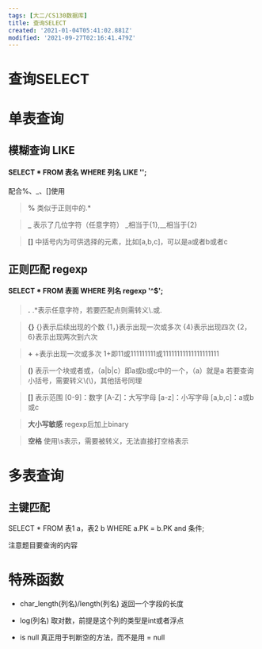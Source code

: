 ```yaml
---
tags: [大二/CS130数据库]
title: 查询SELECT
created: '2021-01-04T05:41:02.881Z'
modified: '2021-09-27T02:16:41.479Z'
---
```


# 查询SELECT
# 单表查询
## 模糊查询 LIKE
#### SELECT * FROM 表名 WHERE 列名 LIKE '';
配合%、_、[]使用

> **%**
类似于正则中的.*

> **_**
表示了几位字符（任意字符）
_相当于{1},__相当于{2}

> **[]**
中括号内为可供选择的元素，比如[a,b,c]，可以是a或者b或者c

## 正则匹配 regexp
#### SELECT * FROM 表面 WHERE 列名 regexp '^$';

> **.**
.*表示任意字符，若要匹配点则需转义\\.或\.

> **{}**
{}表示后续出现的个数
{1，}表示出现一次或多次
{4}表示出现四次
{2，6}表示出现两次到六次

> **+**
+表示出现一次或多次
1+即11或111111111或11111111111111111111

> **()**
表示一个块或者或，（a|b|c）即a或b或c中的一个，（a）就是a
若要查询小括号，需要转义\\(\\)，其他括号同理

> **[]**
表示范围
[0-9]：数字
[A-Z]：大写字母
[a-z]：小写字母
[a,b,c]：a或b或c

> **大小写敏感**
regexp后加上binary

> **空格**
使用\s表示，需要被转义，无法直接打空格表示

# 多表查询
## 主键匹配
SELECT * FROM 表1 a，表2 b WHERE a.PK = b.PK and 条件;

注意题目要查询的内容

# 特殊函数

- char_length(列名)/length(列名)
返回一个字段的长度

- log(列名)
取对数，前提是这个列的类型是int或者浮点

- is null
真正用于判断空的方法，而不是用 = null





